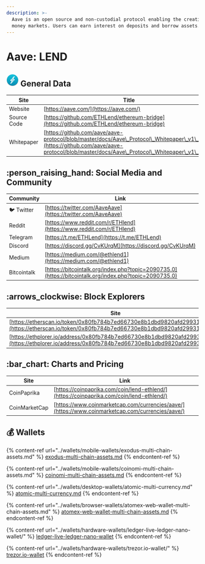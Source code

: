 ```yaml
---
description: >-
  Aave is an open source and non-custodial protocol enabling the creation of
  money markets. Users can earn interest on deposits and borrow assets.
---
```


# Aave: LEND

## <img src="../.gitbook/assets/lend.png" alt="" data-size="original"> General Data

| Site        | Title                                                                                                                                                                                        |
| ----------- | -------------------------------------------------------------------------------------------------------------------------------------------------------------------------------------------- |
| Website     | [https://aave.com/](https://aave.com/)                                                                                                                                                       |
| Source Code | [https://github.com/ETHLend/ethereum-bridge](https://github.com/ETHLend/ethereum-bridge)                                                                                                     |
| Whitepaper  | [https://github.com/aave/aave-protocol/blob/master/docs/Aave\_Protocol\_Whitepaper\_v1\_0.pdf](https://github.com/aave/aave-protocol/blob/master/docs/Aave\_Protocol\_Whitepaper\_v1\_0.pdf) |

## :person\_raising\_hand: Social Media and Community

| Community      | Link                                                                                                   |
| -------------- | ------------------------------------------------------------------------------------------------------ |
| :bird: Twitter | [https://twitter.com/AaveAave](https://twitter.com/AaveAave)                                           |
| Reddit         | [https://www.reddit.com/r/ETHlend](https://www.reddit.com/r/ETHlend)                                   |
| Telegram       | [https://t.me/ETHLend](https://t.me/ETHLend)                                                           |
| Discord        | [https://discord.gg/CvKUrqM](https://discord.gg/CvKUrqM)                                               |
| Medium         | [https://medium.com/@ethlend1](https://medium.com/@ethlend1)                                           |
| Bitcointalk    | [https://bitcointalk.org/index.php?topic=2090735.0](https://bitcointalk.org/index.php?topic=2090735.0) |

## :arrows\_clockwise: Block Explorers

| Site                                                                                                                                               |
| -------------------------------------------------------------------------------------------------------------------------------------------------- |
| [https://etherscan.io/token/0x80fb784b7ed66730e8b1dbd9820afd29931aab03](https://etherscan.io/token/0x80fb784b7ed66730e8b1dbd9820afd29931aab03)     |
| [https://ethplorer.io/address/0x80fb784b7ed66730e8b1dbd9820afd29931aab03](https://ethplorer.io/address/0x80fb784b7ed66730e8b1dbd9820afd29931aab03) |

## :bar\_chart: Charts and Pricing

| Site          | Link                                                                                             |
| ------------- | ------------------------------------------------------------------------------------------------ |
| CoinPaprika   | [https://coinpaprika.com/coin/lend-ethlend/](https://coinpaprika.com/coin/lend-ethlend/)         |
| CoinMarketCap | [https://www.coinmarketcap.com/currencies/aave/](https://www.coinmarketcap.com/currencies/aave/) |

## :moneybag: Wallets

{% content-ref url="../wallets/mobile-wallets/exodus-multi-chain-assets.md" %}
[exodus-multi-chain-assets.md](../wallets/mobile-wallets/exodus-multi-chain-assets.md)
{% endcontent-ref %}

{% content-ref url="../wallets/mobile-wallets/coinomi-multi-chain-assets.md" %}
[coinomi-multi-chain-assets.md](../wallets/mobile-wallets/coinomi-multi-chain-assets.md)
{% endcontent-ref %}

{% content-ref url="../wallets/desktop-wallets/atomic-multi-currency.md" %}
[atomic-multi-currency.md](../wallets/desktop-wallets/atomic-multi-currency.md)
{% endcontent-ref %}

{% content-ref url="../wallets/browser-wallets/atomex-web-wallet-multi-chain-assets.md" %}
[atomex-web-wallet-multi-chain-assets.md](../wallets/browser-wallets/atomex-web-wallet-multi-chain-assets.md)
{% endcontent-ref %}

{% content-ref url="../wallets/hardware-wallets/ledger-live-ledger-nano-wallet/" %}
[ledger-live-ledger-nano-wallet](../wallets/hardware-wallets/ledger-live-ledger-nano-wallet/)
{% endcontent-ref %}

{% content-ref url="../wallets/hardware-wallets/trezor.io-wallet/" %}
[trezor.io-wallet](../wallets/hardware-wallets/trezor.io-wallet/)
{% endcontent-ref %}
